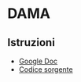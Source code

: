 # DAMA

## Istruzioni
- [Google Doc](https://docs.google.com/document/d/1I4HaqplHf-sVeD3xYB-xBbyf3Jt0V4lDNy9BebDI_C4/edit?usp=sharing)
- [Codice sorgente](https://drive.google.com/drive/folders/10JTmpqNci9YFRKJbaN8kxqtAqFnNlwdM)
